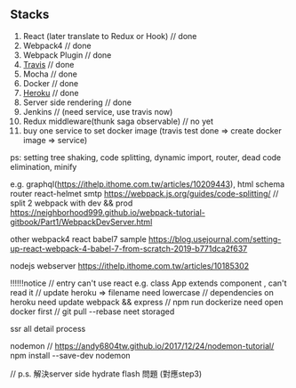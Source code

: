 ## Stacks

1. React (later translate to Redux or Hook) // done <br />
2. Webpack4 // done<br />
3. Webpack Plugin // done<br />
4. [Travis](https://travis-ci.org/) // done<br /> 
5. Mocha // done<br />
6. Docker // done<br />
7. [Heroku](https://webpackbuild.herokuapp.com/) // done<br />
8. Server side rendering // done <br />
9. Jenkins // (need service, use travis now)<br />
10. Redux middleware(thunk saga observable) // no yet <br />
11. buy one service to set docker image (travis test done => create docker image => service)

ps: setting tree shaking, code splitting, dynamic import, router, dead code elimination, minify


e.g. graphql(https://ithelp.ithome.com.tw/articles/10209443), html schema router react-helmet smtp
https://webpack.js.org/guides/code-splitting/
// split 2 webpack with dev && prod
https://neighborhood999.github.io/webpack-tutorial-gitbook/Part1/WebpackDevServer.html

other webpack4 react babel7 sample
https://blog.usejournal.com/setting-up-react-webpack-4-babel-7-from-scratch-2019-b771dca2f637

nodejs webserver
https://ithelp.ithome.com.tw/articles/10185302

!!!!!!notice
// entry can't use react e.g. class App extends component , can't read it
// update heroku => filename need lowercase
// dependencies on heroku need update webpack && express
// npm run dockerize need open docker first
// git pull --rebase neet storaged

ssr all detail process

nodemon // https://andy6804tw.github.io/2017/12/24/nodemon-tutorial/
npm install --save-dev nodemon


// p.s.
解決server side hydrate flash 問題 (對應step3)